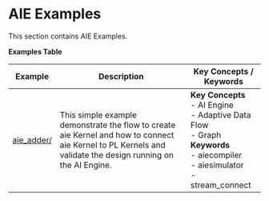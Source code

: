 AIE Examples
==================================
This section contains AIE Examples.

 __Examples Table__ 

Example        | Description           | Key Concepts / Keywords 
---------------|-----------------------|-------------------------
[aie_adder/][]|This simple example demonstrate the flow to create aie Kernel and how to connect aie Kernel to PL Kernels and validate the design running on the AI Engine.|__Key__ __Concepts__<br> - AI Engine<br> - Adaptive Data Flow<br> - Graph<br>__Keywords__<br> - aiecompiler<br> - aiesimulator<br> - stream_connect

[.]:.
[aie_adder/]:aie_adder/
